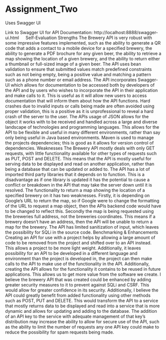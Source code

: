 # Assignment_Two

Uses Swagger UI

Link to Swagger UI for API Documentation: http://localhost:8888/swagger-ui.html
 
Self-Evaluation
Strengths
The Brewery API is very robust with some impressive features implemented, such as the ability to generate a QR code that adds a contact to a mobile device for a specified brewery, the ability to generate a PDF brochure for any given beer, the ability to retrieve a map showing the location of a given brewery, and the ability to return either a thumbnail or full-sized image of a given beer.
The API uses bean validation to ensure that submitted values match predefined constraints such as not being empty, being a positive value and matching a pattern such as a phone number or email address.
The API incorporates Swagger-UI which allows for documentation to be accessed both by developers of the API and by users who wishes to incorporate the API in their application and make calls to it. This is useful as it will allow new users to access documentation that will inform them about how the API functions.
Hard crashes due to invalid inputs or calls being made are often avoided using proper validation, this is a positive as it is unprofessional to reveal a hard crash of the server to the user. 
The APIs usage of JSON allows for the object it works with to be received and handled across a large and diverse landscape of technologies and programming languages. This allows for the API to be flexible and useful in many different environments, rather than say only being useful in Java based environments.
Maven is used to manage the projects dependencies; this is good as it allows for version control of dependencies.
Weaknesses
The Brewery API mostly deals with only GET requests, with little functionality available for other types of requests such as PUT, POST and DELETE. This means that the API is mostly useful for serving data to be displayed and read on another application, rather than being a database that can be updated or added to.
The API has a lot of imported third party libraries that it depends on to function. This is a disadvantage as if one library is updated it has the potential to cause a conflict or breakdown in the API that may take the server down until it is resolved.
The functionality to return a map showing the location of a specified brewery on it has two weaknesses. Firstly, it is depending on Google’s URL to return the map, so if Google were to change the formatting of the URL to request a map object, then the APIs backend code would have to be changed to reflect this. Secondly the map is being requested using the breweries full address, not the breweries coordinates. This means if a brewery doesn’t have an address, then the API will be unable to return a map for the brewery.
The API has limited sanitization of input, which leaves the possibility for SQLi in the source code.
Benchmarking & Enhancements
Creating an API for use with a project helps by allowing a large amount of code to be removed from the project and shifted over to an API instead. This allows a project to be more light weight. Additionally, it leaves possibility for an API to be developed in a different language and environment than the project is developed in, the project can then make calls to the API to make use of the functionality in the API.
Additionally, creating the API allows for the functionality it contains to be reused in future applications. This allows us to get more value from the software we create.
I believe the brewery API that was created could be enhanced by adding greater security measures to it to prevent against SQLi and CSRF. This would allow for greater confidence in its security. 
Additionally, I believe the API could greatly benefit from added functionality using other methods such as POST, PUT and DELETE. This would transform the API to a service that mostly returns data to be displayed and read into a service that is more dynamic and allows for updating and adding to the database. The addition of an API key to the service with adequate management of that key’s distribution may increase the ability to allow for secure use of the API, such as the ability to limit the number of requests any one API key could make to reduce the possibility for spam requests being made.
